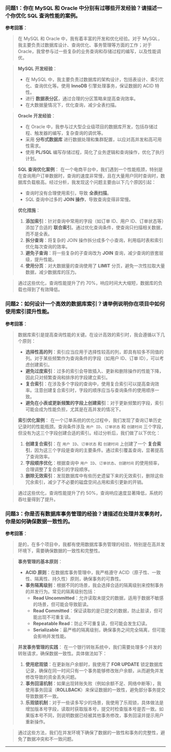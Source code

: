 
### **问题1：你在 MySQL 和 Oracle 中分别有过哪些开发经验？请描述一个你优化 SQL 查询性能的案例。**

**参考回答**：

> 在 MySQL 和 Oracle 中，我有着丰富的开发和优化经验。对于 MySQL，我主要负责过数据库设计、查询优化、事务管理等方面的工作；对于 Oracle，我曾参与过一些复杂的业务查询和存储过程的编写，以及性能调优。

> **MySQL 开发经验**：
> 
> - 在 MySQL 中，我主要负责过数据库的架构设计，包括表设计、索引优化、查询优化等。使用 **InnoDB** 引擎处理事务，保证数据的 ACID 特性。
> - 进行 **数据表分区**，通过合理的分区策略来提高查询效率。
> - 在大数据量情况下，优化查询，减少全表扫描。

> **Oracle 开发经验**：
> 
> - 在 Oracle 中，我参与过大型企业级项目的数据库开发，包括存储过程、触发器的编写，复杂查询的调优等。
> - 采用 **分布式数据库** 进行数据处理和集群配置，以应对高并发和高可用性需求。
> - 使用 **PL/SQL** 编写存储过程，简化了业务逻辑和查询操作，优化了执行计划。

> **SQL 查询优化案例**： 在一个电商平台中，我们遇到一个性能瓶颈，特别是在查询用户订单数据时，查询的速度非常慢，且在大量用户同时查询时，数据库负载极高。经过分析，我发现这个问题主要由以下几个原因引起：
> 
> - 查询时没有合理使用索引，导致 **全表扫描**。
> - SQL 查询中过多的 **JOIN 操作**，导致查询变得非常慢。

> **优化措施**：
> 
> 1. **添加索引**：针对查询中常用的字段（如订单 ID、用户 ID、订单状态等）添加了合适的 **联合索引**。通过优化查询条件，使查询只扫描相关数据，而不是全表。
> 2. **拆分查询**：将复杂的 JOIN 操作拆分成多个小查询，利用临时表和索引优化每次查询的效率。
> 3. **避免子查询**：将一些复杂的子查询改为 **JOIN** 查询，减少查询的嵌套层级，提升性能。
> 4. **使用分页**：对大数据量的查询使用了 **LIMIT** 分页，避免一次性拉取大量数据，减少数据库的压力。

> 通过这些优化，查询性能提升了约 70%，响应时间大大缩短，数据库的负载也得到了有效降低。

### **问题2：如何设计一个高效的数据库索引？请举例说明你在项目中如何使用索引提升性能。**

**参考回答**：

> 数据库索引是提高查询性能的关键。在设计高效的索引时，我会遵循以下几个原则：
> 
> - **选择性高的列**：索引应当应用于选择性较高的列，即具有较多不同值的列。对于某些频繁作为查询条件的字段（如用户 ID、订单 ID），可以考虑创建索引。
> - **避免过度索引**：过多的索引会导致插入、更新和删除操作的性能下降，因此只对频繁查询和排序的字段建立索引。
> - **复合索引**：在涉及多个字段的查询中，使用复合索引可以提高查询效率。注意创建复合索引时，字段的顺序应当与查询条件的使用顺序一致。
> - **避免在小表或更新频繁的字段上创建索引**：对于更新频繁的字段，索引可能会成为性能负担，尤其是在高并发的情况下。

> **索引优化案例**： 在一个订单系统的优化过程中，我们发现了查询订单历史记录时的性能瓶颈。查询条件涉及 `用户 ID`、`订单状态` 和 `创建时间` 三个字段，但没有为这三个字段创建合适的索引。经过分析后，我们做了以下优化：
> 
> 1. **创建复合索引**：在 `用户 ID`、`订单状态` 和 `创建时间` 上创建了一个 **复合索引**，因为这三个字段是查询的主要条件。通过索引覆盖查询，显著提高了查询效率。
> 2. **字段顺序优化**：根据查询中 `用户 ID`、`订单状态`、`创建时间` 的使用频率，合理调整了复合索引的字段顺序。
> 3. **删除无效索引**：发现数据库中有些历史遗留下来的无效索引，删除这些冗余索引，减少了不必要的磁盘空间占用和索引更新的开销。

> 通过这些优化，查询性能提升了约 50%，查询响应速度显著降低，系统的吞吐量得到了提升。

### **问题3：你是否有数据库事务管理的经验？请描述在处理并发事务时，你是如何确保数据一致性的。**

**参考回答**：

> 是的，在多个项目中，我都有使用数据库事务管理的经验，特别是在高并发环境下，需要确保数据的一致性和完整性。

> **事务管理的基本原则**：
> 
> - **ACID 原则**：在数据库事务管理中，我严格遵守 ACID（原子性、一致性、隔离性、持久性）原则，确保事务的可靠性。
> - **事务隔离级别**：根据不同的场景，我会选择合适的隔离级别来控制事务的并发行为。常见的隔离级别包括：
>     - **Read Uncommitted**：允许读取未提交的数据，适用于数据不敏感的场景，但可能会导致脏读。
>     - **Read Committed**：保证读取的是已提交的数据，防止脏读，但可能出现不可重复读。
>     - **Repeatable Read**：防止不可重复读，但可能会发生幻读。
>     - **Serializable**：最严格的隔离级别，确保事务之间完全隔离，但可能会影响并发性能。

> **并发事务管理的实践**： 在一个银行转账系统中，我们需要处理多个并发的转账请求，确保数据一致性。具体做法如下：
> 
> 1. **使用悲观锁**：在更新账户余额时，我使用了 **FOR UPDATE** 锁定数据库记录，确保在同一时间只有一个事务能够修改账户余额，从而避免并发修改导致的资金丢失问题。
> 2. **事务回滚机制**：如果出现转账失败（例如余额不足、网络中断等），我使用事务回滚（**ROLLBACK**）来保证数据的一致性，避免部分事务提交导致数据不一致。
> 3. **乐观锁机制**：对于一些读多写少的场景，我使用了乐观锁，具体做法是增加版本号字段，读取时获取版本号，提交时检查版本号是否一致。如果版本号不同，则说明数据已经被其他事务修改，事务回滚并提示用户重新操作。

> 通过这些方法，我们在并发环境下确保了数据的一致性和事务的完整性，避免了数据冲突和不一致问题。

---
